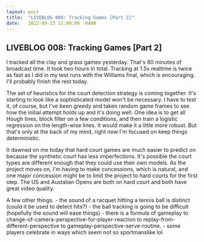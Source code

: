 ```yaml
---
layout: post
title:  "LIVEBLOG 008: Tracking Games [Part 2]"
date:   2022-09-23 12:00:00 -0400
---
```

<h2>LIVEBLOG 008: Tracking Games [Part 2]</h2>
<p>
I tracked all the clay and grass games yesterday. That's 80 minutes of broadcast time. It took two hours in total. Tracking at 1.5x realtime is twice as fast as I did in my test runs with the Williams final, which is encouraging. I'll probably finish the rest today.
</p>
<p>
The set of heuristics for the court detection strategy is coming together. It's starting to look like a sophisticated model won't be necessary. I have to test it, of course, but I've been greedy and taken random game frames to see how the initial attempt holds up and it's doing well. One idea is to get all Hough lines, block filter on a few conditions, and then train a logistic regression on the length-wise lines. It would make it a little more robust. But that's only at the back of my mind, right now I'm focused on keep things deterministic.
</p>
<p>
It dawned on me today that hard court games are much easier to predict on because the synthetic court has less imperfections. It's possible the court types are different enough that they could use their own models. As the project moves on, I'm having to make concessions, which is natural, and one major concession might be to limit the project to hard courts for the first step. The US and Austalian Opens are both on hard court and both have great video quality.
</p>
<p>
A few other things. 
    - the sound of a racquet hitting a tennis ball is distinct (could it be used to detect hits?)
    - the ball tracking is going to be difficult (hopefully the sound will ease things)
    - there is a formula of gameplay to change-of-camera-perspective-for-player-reaction to              replay-from-different-perspective to gameplay-perspective-serve-routine.
    - some players celebrate in ways which seem not so sportmanslike lol
</p>